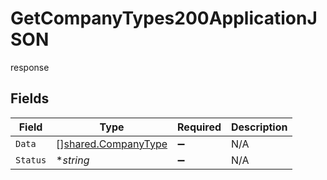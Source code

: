 # GetCompanyTypes200ApplicationJSON

response


## Fields

| Field                                                      | Type                                                       | Required                                                   | Description                                                |
| ---------------------------------------------------------- | ---------------------------------------------------------- | ---------------------------------------------------------- | ---------------------------------------------------------- |
| `Data`                                                     | [][shared.CompanyType](../../models/shared/companytype.md) | :heavy_minus_sign:                                         | N/A                                                        |
| `Status`                                                   | **string*                                                  | :heavy_minus_sign:                                         | N/A                                                        |